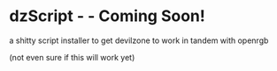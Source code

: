 # dzScript - - Coming Soon!
a shitty script installer to get devilzone to work in tandem with openrgb


(not even sure if this will work yet)
